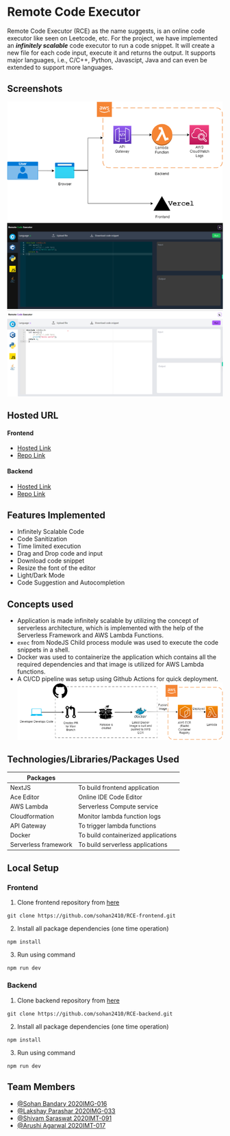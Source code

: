 # Remote Code Executor

Remote Code Executor (RCE) as the name suggests, is an online code executor like seen on Leetcode, etc. For the project, we have implemented an _**infinitely scalable**_ code executor to run a code snippet. It will create a new file for each code input, execute it and returns the output. It supports major languages, i.e., C/C++, Python, Javascipt, Java and can even be extended to support more languages.

## Screenshots
<img src="https://github.com/sohan2410/RCE-frontend/blob/main/public/static/images/flow2.png"></img>
<img src="https://github.com/sohan2410/RCE-frontend/blob/main/public/static/images/rce-dark.png"></img>
<img src="https://github.com/sohan2410/RCE-frontend/blob/main/public/static/images/rce-light.png"></img>

## Hosted URL
#### Frontend
- [Hosted Link](https://rce-nine.vercel.app)
- [Repo Link](https://github.com/sohan2410/RCE-frontend)
#### Backend
- [Hosted Link](https://3m0vak6ytg.execute-api.ap-south-1.amazonaws.com/default/test)
- [Repo Link](https://github.com/sohan2410/RCE-backend)
## Features Implemented

- Infinitely Scalable Code
- Code Sanitization
- Time limited execution
- Drag and Drop code and input
- Download code snippet
- Resize the font of the editor
- Light/Dark Mode
- Code Suggestion and Autocompletion

## Concepts used
- Application is made infinitely scalable by utilizing the concept of serverless architecture, which is implemented with the help of the Serverless Framework and AWS Lambda Functions. 
- ```exec``` from NodeJS Child process module was used to execute the code snippets in a shell.
- Docker was used to containerize the application which contains all the required dependencies and that image is utilized for AWS Lambda functions.
- A CI/CD pipeline was setup using Github Actions for quick deployment.
<img src="https://github.com/sohan2410/RCE-frontend/blob/main/public/static/images/flow.png"></img>
## Technologies/Libraries/Packages Used
| Packages |  |
| ------ | ------ |
|NextJS| To build frontend application  |
|Ace Editor|Online IDE Code Editor|
|AWS Lambda|Serverless Compute service|
|Cloudformation|Monitor lambda function logs|
|API Gateway|To trigger lambda functions|
|Docker|To build containerized applications|
|Serverless framework|To build serverless applications|

## Local Setup

### Frontend
1. Clone frontend repository from [here](https://github.com/sohan2410/RCE-frontend.com)
```shell
git clone https://github.com/sohan2410/RCE-frontend.git
```
2.  Install all package dependencies (one time operation)
```shell
npm install
```
3. Run using command
```shell
npm run dev
```

### Backend
1. Clone backend repository from [here](https://github.com/sohan2410/RCE-backend)
```shell
git clone https://github.com/sohan2410/RCE-backend.git
```
2.  Install all package dependencies (one time operation)
```shell
npm install
```
3. Run using command
```shell
npm run dev
```
## Team Members
- [@Sohan Bandary 2020IMG-016](https://github.com/sohan2410)
- [@Lakshay Parashar 2020IMG-033](https://github.com/DCoder-1)
- [@Shivam Saraswat 2020IMT-091](https://github.com/kartikey-shivam)
- [@Arushi Agarwal 2020IMT-017](https://github.com/arushi2715)
